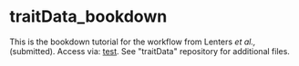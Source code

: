 # traitData_bookdown
This is the bookdown tutorial for the workflow from Lenters *et al.,* (submitted). Access via: [test](google.nl). See "traitData" repository for additional files.
